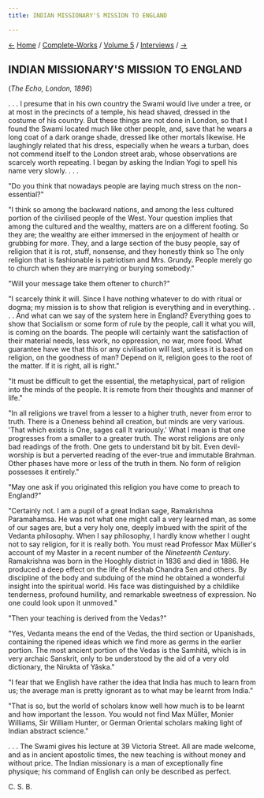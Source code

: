 ```yaml
---
title: INDIAN MISSIONARY'S MISSION TO ENGLAND

---
```

<div>

[←](india_and_england.htm) [Home](../../../index.htm) /
[Complete-Works](../../complete_works.htm) / [Volume
5](../volume_5_contents.htm) / [Interviews](interviews_contents.htm)
/ [→](with_the_swami_vivekananda_at_madura.htm)

  

## INDIAN MISSIONARY'S MISSION TO ENGLAND

(*The Echo, London, 1896*)

. . . I presume that in his own country the Swami would live under a
tree, or at most in the precincts of a temple, his head shaved, dressed
in the costume of his country. But these things are not done in London,
so that I found the Swami located much like other people, and, save that
he wears a long coat of a dark orange shade, dressed like other mortals
likewise. He laughingly related that his dress, especially when he wears
a turban, does not commend itself to the London street arab, whose
observations are scarcely worth repeating. I began by asking the Indian
Yogi to spell his name very slowly. . . .

"Do you think that nowadays people are laying much stress on the
non-essential?"

"I think so among the backward nations, and among the less cultured
portion of the civilised people of the West. Your question implies that
among the cultured and the wealthy, matters are on a different footing.
So they are; the wealthy are either immersed in the enjoyment of health
or grubbing for more. They, and a large section of the busy people, say
of religion that it is rot, stuff, nonsense, and they honestly think so
The only religion that is fashionable is patriotism and Mrs. Grundy.
People merely go to church when they are marrying or burying somebody."

"Will your message take them oftener to church?"

"I scarcely think it will. Since I have nothing whatever to do with
ritual or dogma; my mission is to show that religion is everything and
in everything. . . . And what can we say of the system here in England?
Everything goes to show that Socialism or some form of rule by the
people, call it what you will, is coming on the boards. The people will
certainly want the satisfaction of their material needs, less work, no
oppression, no war, more food. What guarantee have we that this or any
civilisation will last, unless it is based on religion, on the goodness
of man? Depend on it, religion goes to the root of the matter. If it is
right, all is right."

"It must be difficult to get the essential, the metaphysical, part of
religion into the minds of the people. It is remote from their thoughts
and manner of life."

"In all religions we travel from a lesser to a higher truth, never from
error to truth. There is a Oneness behind all creation, but minds are
very various. 'That which exists is One, sages call It variously.' What
I mean is that one progresses from a smaller to a greater truth. The
worst religions are only bad readings of the froth. One gets to
understand bit by bit. Even devil-worship is but a perverted reading of
the ever-true and immutable Brahman. Other phases have more or less of
the truth in them. No form of religion possesses it entirely."

"May one ask if you originated this religion you have come to preach to
England?"

"Certainly not. I am a pupil of a great Indian sage, Ramakrishna
Paramahamsa. He was not what one might call a very learned man, as some
of our sages are, but a very holy one, deeply imbued with the spirit of
the Vedanta philosophy. When I say philosophy, I hardly know whether I
ought not to say religion, for it is really both. You must read
Professor Max Müller's account of my Master in a recent number of the
*Nineteenth Century*. Ramakrishna was born in the Hooghly district in
1836 and died in 1886. He produced a deep effect on the life of Keshab
Chandra Sen and others. By discipline of the body and subduing of the
mind he obtained a wonderful insight into the spiritual world. His face
was distinguished by a childlike tenderness, profound humility, and
remarkable sweetness of expression. No one could look upon it unmoved."

"Then your teaching is derived from the Vedas?"

"Yes, Vedanta means the end of the Vedas, the third section or
Upanishads, containing the ripened ideas which we find more as germs in
the earlier portion. The most ancient portion of the Vedas is the
Samhitâ, which is in very archaic Sanskrit, only to be understood by the
aid of a very old dictionary, the Nirukta of Yâska."

"I fear that we English have rather the idea that India has much to
learn from us; the average man is pretty ignorant as to what may be
learnt from India."

"That is so, but the world of scholars know well how much is to be
learnt and how important the lesson. You would not find Max Müller,
Monier Williams, Sir William Hunter, or German Oriental scholars making
light of Indian abstract science."

. . . The Swami gives his lecture at 39 Victoria Street. All are made
welcome, and as in ancient apostolic times, the new teaching is without
money and without price. The Indian missionary is a man of exceptionally
fine physique; his command of English can only be described as perfect.

C. S. B.

</div>

